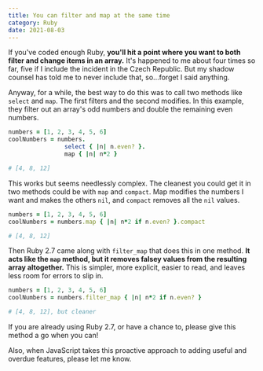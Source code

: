 ```yaml
---
title: You can filter and map at the same time
category: Ruby
date: 2021-08-03
---
```


If you've coded enough Ruby, **you'll hit a point where you want to both filter and change items in an array.** It's happened to me about four times so far, five if I include the incident in the Czech Republic. But my shadow counsel has told me to never include that, so...forget I said anything.

Anyway, for a while, the best way to do this was to call two methods like `select` and `map`. The first filters and the second modifies. In this example, they filter out an array's odd numbers and double the remaining even numbers.

```ruby
numbers = [1, 2, 3, 4, 5, 6]
coolNumbers = numbers.
                select { |n| n.even? }.
                map { |n| n*2 }

# [4, 8, 12]
```

This works but seems needlessly complex. The cleanest you could get it in two methods could be with `map` and `compact`. Map modifies the numbers I want and makes the others `nil`, and `compact` removes all the `nil` values.

```ruby
numbers = [1, 2, 3, 4, 5, 6]
coolNumbers = numbers.map { |n| n*2 if n.even? }.compact

# [4, 8, 12]
```

Then Ruby 2.7 came along with `filter_map` that does this in one method. **It acts like the `map` method, but it removes falsey values from the resulting array altogether.** This is simpler, more explicit, easier to read, and leaves less room for errors to slip in.

```ruby
numbers = [1, 2, 3, 4, 5, 6]
coolNumbers = numbers.filter_map { |n| n*2 if n.even? }

# [4, 8, 12], but cleaner
```

If you are already using Ruby 2.7, or have a chance to, please give this method a go when you can!

Also, when JavaScript takes this proactive approach to adding useful and overdue features, please let me know.
